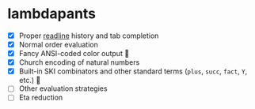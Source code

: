 # lambdapants

- [x] Proper [readline](http://tiswww.cwru.edu/php/chet/readline/rltop.html) history and tab completion
- [x] Normal order evaluation
- [x] Fancy ANSI-coded color output :rainbow:
- [x] Church encoding of natural numbers
- [x] Built-in SKI combinators and other standard terms (`plus`, `succ`, `fact`, `Y`, etc.) :ski:
- [ ] Other evaluation strategies
- [ ] Eta reduction
